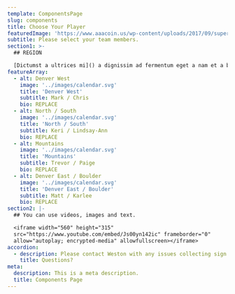 ```yaml
---
template: ComponentsPage
slug: components
title: Choose Your Player
featuredImage: 'https://www.aaacoin.us/wp-content/uploads/2017/09/super_mario_coins-1.png'
subtitle: Please select your team members.
section1: >-
  ## REGION

  [Dictumst a ultrices mi]() a dignissim ad fermentum eget a nam et a blandit
featureArray:
  - alt: Denver West
    image: '../images/calendar.svg'
    title: 'Denver West'
    subtitle: Mark / Chris
    bio: REPLACE
  - alt: North / South
    image: '../images/calendar.svg'
    title: 'North / South'
    subtitle: Keri / Lindsay-Ann
    bio: REPLACE
  - alt: Mountains
    image: '../images/calendar.svg'
    title: 'Mountains'
    subtitle: Trevor / Paige
    bio: REPLACE
  - alt: Denver East / Boulder
    image: '../images/calendar.svg'
    title: 'Denver East / Boulder'
    subtitle: Matt / Karlee
    bio: REPLACE
section2: |-
  ## You can use videos, images and text.

  <iframe width="560" height="315"
  src="https://www.youtube.com/embed/Js00yn142ic" frameborder="0"
  allow="autoplay; encrypted-media" allowfullscreen></iframe>
accordion:
  - description: Please contact Weston with any issues collecting sign ups.
    title: Questions?
meta:
  description: This is a meta description.
  title: Components Page
---
```

